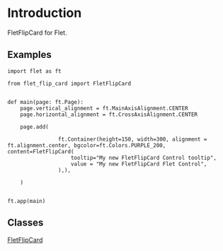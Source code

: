 # Introduction

FletFlipCard for Flet.

## Examples

```
import flet as ft

from flet_flip_card import FletFlipCard


def main(page: ft.Page):
    page.vertical_alignment = ft.MainAxisAlignment.CENTER
    page.horizontal_alignment = ft.CrossAxisAlignment.CENTER

    page.add(

                ft.Container(height=150, width=300, alignment = ft.alignment.center, bgcolor=ft.Colors.PURPLE_200, content=FletFlipCard(
                    tooltip="My new FletFlipCard Control tooltip",
                    value = "My new FletFlipCard Flet Control", 
                ),),

    )


ft.app(main)
```

## Classes

[FletFlipCard](FletFlipCard.md)


